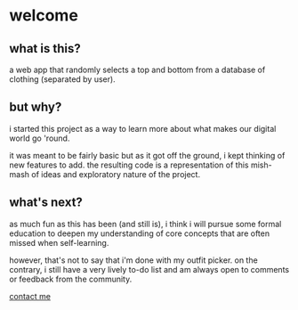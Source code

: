 # welcome

## what is this?
a web app that randomly selects a top and bottom from a database of clothing (separated by user).

## but why?
i started this project as a way to learn more about what makes our digital world go 'round.

it was meant to be fairly basic but as it got off the ground, i kept thinking of new features to add. the resulting code is a representation of this mish-mash of ideas and exploratory nature of the project.

## what's next?
as much fun as this has been (and still is), i think i will pursue some formal education to deepen my understanding of core concepts that are often missed when self-learning.

however, that's not to say that i'm done with my outfit picker. on the contrary, i still have a very lively to-do list and am always open to comments or feedback from the community.

<a href="https://wooprojects.com/contact" title="Woo!Projects contact">contact me</a>